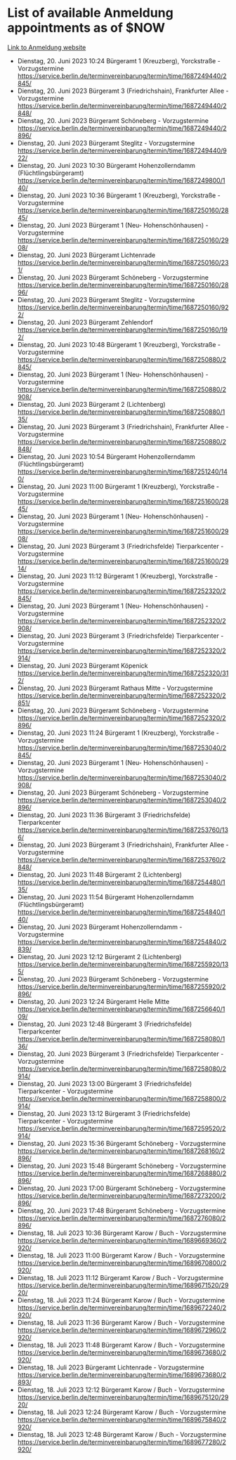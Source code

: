 # List of available Anmeldung appointments as of $NOW
[Link to Anmeldung website](https://service.berlin.de/terminvereinbarung/termin/tag.php?termin=1&anliegen[]=120686&dienstleisterlist=122210,122217,327316,122219,327312,122227,327314,122231,327346,122243,327348,122254,122252,329742,122260,329745,122262,329748,122271,327278,122273,327274,122277,327276,330436,122280,327294,122282,327290,122284,327292,122291,327270,122285,327266,122286,327264,122296,327268,150230,329760,122297,327286,122294,327284,122312,329763,122314,329775,122304,327330,122311,327334,122309,327332,317869,122281,327352,122279,329772,122283,122276,327324,122274,327326,122267,329766,122246,327318,122251,327320,122257,327322,122208,327298,122226,327300&herkunft=http%3A%2F%2Fservice.berlin.de%2Fdienstleistung%2F120686%2F)
- Dienstag, 20. Juni 2023 10:24 Bürgeramt 1 (Kreuzberg), Yorckstraße - Vorzugstermine https://service.berlin.de/terminvereinbarung/termin/time/1687249440/2845/
- Dienstag, 20. Juni 2023  Bürgeramt 3 (Friedrichshain), Frankfurter Allee - Vorzugstermine https://service.berlin.de/terminvereinbarung/termin/time/1687249440/2848/
- Dienstag, 20. Juni 2023  Bürgeramt Schöneberg - Vorzugstermine https://service.berlin.de/terminvereinbarung/termin/time/1687249440/2896/
- Dienstag, 20. Juni 2023  Bürgeramt Steglitz - Vorzugstermine https://service.berlin.de/terminvereinbarung/termin/time/1687249440/922/
- Dienstag, 20. Juni 2023 10:30 Bürgeramt Hohenzollerndamm (Flüchtlingsbürgeramt) https://service.berlin.de/terminvereinbarung/termin/time/1687249800/140/
- Dienstag, 20. Juni 2023 10:36 Bürgeramt 1 (Kreuzberg), Yorckstraße - Vorzugstermine https://service.berlin.de/terminvereinbarung/termin/time/1687250160/2845/
- Dienstag, 20. Juni 2023  Bürgeramt 1 (Neu- Hohenschönhausen) - Vorzugstermine https://service.berlin.de/terminvereinbarung/termin/time/1687250160/2908/
- Dienstag, 20. Juni 2023  Bürgeramt Lichtenrade https://service.berlin.de/terminvereinbarung/termin/time/1687250160/231/
- Dienstag, 20. Juni 2023  Bürgeramt Schöneberg - Vorzugstermine https://service.berlin.de/terminvereinbarung/termin/time/1687250160/2896/
- Dienstag, 20. Juni 2023  Bürgeramt Steglitz - Vorzugstermine https://service.berlin.de/terminvereinbarung/termin/time/1687250160/922/
- Dienstag, 20. Juni 2023  Bürgeramt Zehlendorf https://service.berlin.de/terminvereinbarung/termin/time/1687250160/192/
- Dienstag, 20. Juni 2023 10:48 Bürgeramt 1 (Kreuzberg), Yorckstraße - Vorzugstermine https://service.berlin.de/terminvereinbarung/termin/time/1687250880/2845/
- Dienstag, 20. Juni 2023  Bürgeramt 1 (Neu- Hohenschönhausen) - Vorzugstermine https://service.berlin.de/terminvereinbarung/termin/time/1687250880/2908/
- Dienstag, 20. Juni 2023  Bürgeramt 2 (Lichtenberg) https://service.berlin.de/terminvereinbarung/termin/time/1687250880/135/
- Dienstag, 20. Juni 2023  Bürgeramt 3 (Friedrichshain), Frankfurter Allee - Vorzugstermine https://service.berlin.de/terminvereinbarung/termin/time/1687250880/2848/
- Dienstag, 20. Juni 2023 10:54 Bürgeramt Hohenzollerndamm (Flüchtlingsbürgeramt) https://service.berlin.de/terminvereinbarung/termin/time/1687251240/140/
- Dienstag, 20. Juni 2023 11:00 Bürgeramt 1 (Kreuzberg), Yorckstraße - Vorzugstermine https://service.berlin.de/terminvereinbarung/termin/time/1687251600/2845/
- Dienstag, 20. Juni 2023  Bürgeramt 1 (Neu- Hohenschönhausen) - Vorzugstermine https://service.berlin.de/terminvereinbarung/termin/time/1687251600/2908/
- Dienstag, 20. Juni 2023  Bürgeramt 3 (Friedrichsfelde) Tierparkcenter - Vorzugstermine https://service.berlin.de/terminvereinbarung/termin/time/1687251600/2914/
- Dienstag, 20. Juni 2023 11:12 Bürgeramt 1 (Kreuzberg), Yorckstraße - Vorzugstermine https://service.berlin.de/terminvereinbarung/termin/time/1687252320/2845/
- Dienstag, 20. Juni 2023  Bürgeramt 1 (Neu- Hohenschönhausen) - Vorzugstermine https://service.berlin.de/terminvereinbarung/termin/time/1687252320/2908/
- Dienstag, 20. Juni 2023  Bürgeramt 3 (Friedrichsfelde) Tierparkcenter - Vorzugstermine https://service.berlin.de/terminvereinbarung/termin/time/1687252320/2914/
- Dienstag, 20. Juni 2023  Bürgeramt Köpenick https://service.berlin.de/terminvereinbarung/termin/time/1687252320/312/
- Dienstag, 20. Juni 2023  Bürgeramt Rathaus Mitte - Vorzugstermine https://service.berlin.de/terminvereinbarung/termin/time/1687252320/2851/
- Dienstag, 20. Juni 2023  Bürgeramt Schöneberg - Vorzugstermine https://service.berlin.de/terminvereinbarung/termin/time/1687252320/2896/
- Dienstag, 20. Juni 2023 11:24 Bürgeramt 1 (Kreuzberg), Yorckstraße - Vorzugstermine https://service.berlin.de/terminvereinbarung/termin/time/1687253040/2845/
- Dienstag, 20. Juni 2023  Bürgeramt 1 (Neu- Hohenschönhausen) - Vorzugstermine https://service.berlin.de/terminvereinbarung/termin/time/1687253040/2908/
- Dienstag, 20. Juni 2023  Bürgeramt Schöneberg - Vorzugstermine https://service.berlin.de/terminvereinbarung/termin/time/1687253040/2896/
- Dienstag, 20. Juni 2023 11:36 Bürgeramt 3 (Friedrichsfelde) Tierparkcenter https://service.berlin.de/terminvereinbarung/termin/time/1687253760/136/
- Dienstag, 20. Juni 2023  Bürgeramt 3 (Friedrichshain), Frankfurter Allee - Vorzugstermine https://service.berlin.de/terminvereinbarung/termin/time/1687253760/2848/
- Dienstag, 20. Juni 2023 11:48 Bürgeramt 2 (Lichtenberg) https://service.berlin.de/terminvereinbarung/termin/time/1687254480/135/
- Dienstag, 20. Juni 2023 11:54 Bürgeramt Hohenzollerndamm (Flüchtlingsbürgeramt) https://service.berlin.de/terminvereinbarung/termin/time/1687254840/140/
- Dienstag, 20. Juni 2023  Bürgeramt Hohenzollerndamm - Vorzugstermine https://service.berlin.de/terminvereinbarung/termin/time/1687254840/2839/
- Dienstag, 20. Juni 2023 12:12 Bürgeramt 2 (Lichtenberg) https://service.berlin.de/terminvereinbarung/termin/time/1687255920/135/
- Dienstag, 20. Juni 2023  Bürgeramt Schöneberg - Vorzugstermine https://service.berlin.de/terminvereinbarung/termin/time/1687255920/2896/
- Dienstag, 20. Juni 2023 12:24 Bürgeramt Helle Mitte https://service.berlin.de/terminvereinbarung/termin/time/1687256640/109/
- Dienstag, 20. Juni 2023 12:48 Bürgeramt 3 (Friedrichsfelde) Tierparkcenter https://service.berlin.de/terminvereinbarung/termin/time/1687258080/136/
- Dienstag, 20. Juni 2023  Bürgeramt 3 (Friedrichsfelde) Tierparkcenter - Vorzugstermine https://service.berlin.de/terminvereinbarung/termin/time/1687258080/2914/
- Dienstag, 20. Juni 2023 13:00 Bürgeramt 3 (Friedrichsfelde) Tierparkcenter - Vorzugstermine https://service.berlin.de/terminvereinbarung/termin/time/1687258800/2914/
- Dienstag, 20. Juni 2023 13:12 Bürgeramt 3 (Friedrichsfelde) Tierparkcenter - Vorzugstermine https://service.berlin.de/terminvereinbarung/termin/time/1687259520/2914/
- Dienstag, 20. Juni 2023 15:36 Bürgeramt Schöneberg - Vorzugstermine https://service.berlin.de/terminvereinbarung/termin/time/1687268160/2896/
- Dienstag, 20. Juni 2023 15:48 Bürgeramt Schöneberg - Vorzugstermine https://service.berlin.de/terminvereinbarung/termin/time/1687268880/2896/
- Dienstag, 20. Juni 2023 17:00 Bürgeramt Schöneberg - Vorzugstermine https://service.berlin.de/terminvereinbarung/termin/time/1687273200/2896/
- Dienstag, 20. Juni 2023 17:48 Bürgeramt Schöneberg - Vorzugstermine https://service.berlin.de/terminvereinbarung/termin/time/1687276080/2896/
- Dienstag, 18. Juli 2023 10:36 Bürgeramt Karow / Buch - Vorzugstermine https://service.berlin.de/terminvereinbarung/termin/time/1689669360/2920/
- Dienstag, 18. Juli 2023 11:00 Bürgeramt Karow / Buch - Vorzugstermine https://service.berlin.de/terminvereinbarung/termin/time/1689670800/2920/
- Dienstag, 18. Juli 2023 11:12 Bürgeramt Karow / Buch - Vorzugstermine https://service.berlin.de/terminvereinbarung/termin/time/1689671520/2920/
- Dienstag, 18. Juli 2023 11:24 Bürgeramt Karow / Buch - Vorzugstermine https://service.berlin.de/terminvereinbarung/termin/time/1689672240/2920/
- Dienstag, 18. Juli 2023 11:36 Bürgeramt Karow / Buch - Vorzugstermine https://service.berlin.de/terminvereinbarung/termin/time/1689672960/2920/
- Dienstag, 18. Juli 2023 11:48 Bürgeramt Karow / Buch - Vorzugstermine https://service.berlin.de/terminvereinbarung/termin/time/1689673680/2920/
- Dienstag, 18. Juli 2023  Bürgeramt Lichtenrade - Vorzugstermine https://service.berlin.de/terminvereinbarung/termin/time/1689673680/2893/
- Dienstag, 18. Juli 2023 12:12 Bürgeramt Karow / Buch - Vorzugstermine https://service.berlin.de/terminvereinbarung/termin/time/1689675120/2920/
- Dienstag, 18. Juli 2023 12:24 Bürgeramt Karow / Buch - Vorzugstermine https://service.berlin.de/terminvereinbarung/termin/time/1689675840/2920/
- Dienstag, 18. Juli 2023 12:48 Bürgeramt Karow / Buch - Vorzugstermine https://service.berlin.de/terminvereinbarung/termin/time/1689677280/2920/
